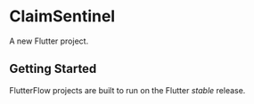 # ClaimSentinel

A new Flutter project.

## Getting Started

FlutterFlow projects are built to run on the Flutter _stable_ release.
